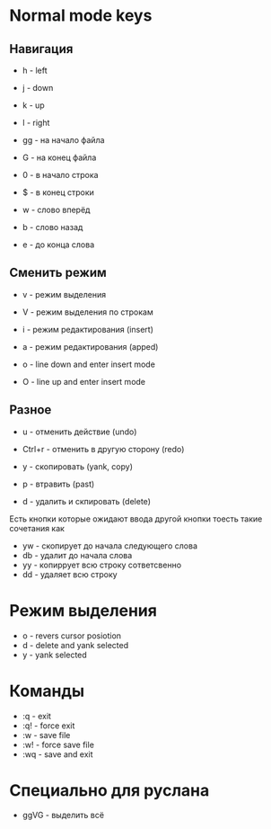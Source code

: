 # Normal mode keys
## Навигация
* h      - left
* j      - down
* k      - up
* l      - right

* gg     - на начало файла
* G      - на конец файла

* 0      - в начало строка
* $      - в конец строки

* w      - слово вперёд
* b      - слово назад
* e      - до конца слова

## Сменить режим
* v      - режим выделения
* V      - режим выделения по строкам

* i      - режим редактирования (insert) 
* a      - режим редактирования (apped)
* o      - line down and enter insert mode
* O      - line up and enter insert mode

## Разное
* u      - отменить действие (undo)
* Ctrl+r - отменить в другую сторону (redo)

* y      - скопировать (yank, copy)
* p      - втравить (past)
* d      - удалить и скпировать (delete)

Есть кнопки которые ожидают ввода другой кнопки
тоесть такие сочетания как 
* yw - скопирует до начала следующего слова
* db - удалит до начала слова
* yy - копиррует всю строку
сответсвенно 
* dd - удаляет всю строку

# Режим выделения
* o      - revers cursor posiotion
* d      - delete and yank selected
* y      - yank selected

# Команды
* :q     - exit
* :q!    - force exit
* :w     - save file
* :w!    - force save file
* :wq    - save and exit

# Специально для руслана
* ggVG - выделить всё
